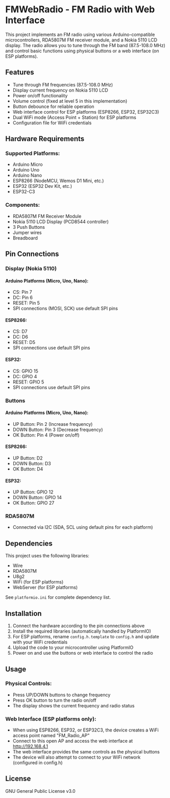 # FMWebRadio - FM Radio with Web Interface

This project implements an FM radio using various Arduino-compatible microcontrollers, RDA5807M FM receiver module, and a Nokia 5110 LCD display. The radio allows you to tune through the FM band (87.5-108.0 MHz) and control basic functions using physical buttons or a web interface (on ESP platforms).

## Features

- Tune through FM frequencies (87.5-108.0 MHz)
- Display current frequency on Nokia 5110 LCD
- Power on/off functionality
- Volume control (fixed at level 5 in this implementation)
- Button debounce for reliable operation
- Web interface control for ESP platforms (ESP8266, ESP32, ESP32C3)
- Dual WiFi mode (Access Point + Station) for ESP platforms
- Configuration file for WiFi credentials

## Hardware Requirements

### Supported Platforms:
- Arduino Micro
- Arduino Uno
- Arduino Nano
- ESP8266 (NodeMCU, Wemos D1 Mini, etc.)
- ESP32 (ESP32 Dev Kit, etc.)
- ESP32-C3

### Components:
- RDA5807M FM Receiver Module
- Nokia 5110 LCD Display (PCD8544 controller)
- 3 Push Buttons
- Jumper wires
- Breadboard

## Pin Connections

### Display (Nokia 5110)
#### Arduino Platforms (Micro, Uno, Nano):
- CS: Pin 7
- DC: Pin 6
- RESET: Pin 5
- SPI connections (MOSI, SCK) use default SPI pins

#### ESP8266:
- CS: D7
- DC: D6
- RESET: D5
- SPI connections use default SPI pins

#### ESP32:
- CS: GPIO 15
- DC: GPIO 4
- RESET: GPIO 5
- SPI connections use default SPI pins

### Buttons
#### Arduino Platforms (Micro, Uno, Nano):
- UP Button: Pin 2 (Increase frequency)
- DOWN Button: Pin 3 (Decrease frequency)
- OK Button: Pin 4 (Power on/off)

#### ESP8266:
- UP Button: D2
- DOWN Button: D3
- OK Button: D4

#### ESP32:
- UP Button: GPIO 12
- DOWN Button: GPIO 14
- OK Button: GPIO 27

### RDA5807M
- Connected via I2C (SDA, SCL using default pins for each platform)

## Dependencies

This project uses the following libraries:
- Wire
- RDA5807M
- U8g2
- WiFi (for ESP platforms)
- WebServer (for ESP platforms)

See `platformio.ini` for complete dependency list.

## Installation

1. Connect the hardware according to the pin connections above
2. Install the required libraries (automatically handled by PlatformIO)
3. For ESP platforms, rename `config.h.template` to `config.h` and update with your WiFi credentials
4. Upload the code to your microcontroller using PlatformIO
5. Power on and use the buttons or web interface to control the radio

## Usage

### Physical Controls:
- Press UP/DOWN buttons to change frequency
- Press OK button to turn the radio on/off
- The display shows the current frequency and radio status

### Web Interface (ESP platforms only):
- When using ESP8266, ESP32, or ESP32C3, the device creates a WiFi access point named "FM_Radio_AP"
- Connect to this open AP and access the web interface at http://192.168.4.1
- The web interface provides the same controls as the physical buttons
- The device will also attempt to connect to your WiFi network (configured in config.h)

## License

GNU General Public License v3.0
